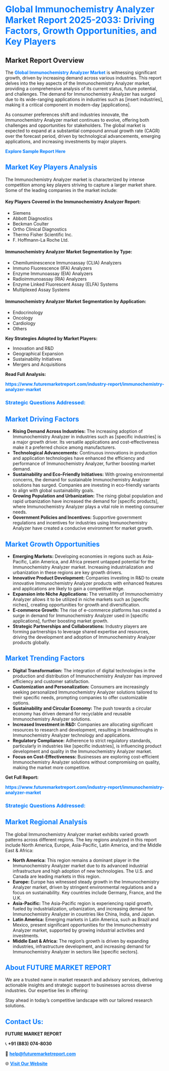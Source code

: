 <h1 style="color: #007BFF;">Global Immunochemistry Analyzer Market Report 2025-2033: Driving Factors, Growth Opportunities, and Key Players</h1>

<section id="overview">
<h2>Market Report Overview</h2>
<p>The <a href="https://www.futuremarketreport.com/industry-report/immunochemistry-analyzer-market" style="color: #007BFF; text-decoration: none;"><strong>Global Immunochemistry Analyzer Market</strong></a> is witnessing significant growth, driven by increasing demand across various industries. This report delves into the key aspects of the Immunochemistry Analyzer market, providing a comprehensive analysis of its current status, future potential, and challenges. The demand for Immunochemistry Analyzer has surged due to its wide-ranging applications in industries such as [insert industries], making it a critical component in modern-day [applications].</p>
<p>As consumer preferences shift and industries innovate, the Immunochemistry Analyzer market continues to evolve, offering both challenges and opportunities for stakeholders. The global market is expected to expand at a substantial compound annual growth rate (CAGR) over the forecast period, driven by technological advancements, emerging applications, and increasing investments by major players.</p>
</section>

<section id="overview">
<p><a href="https://www.futuremarketreport.com/request-sample/reportId=53127" style="color: #007BFF; text-decoration: none;"><strong>Explore Sample Report Here</strong></a></p>
</section>

<section id="key-players">
<h2 style="color: #007BFF;">Market Key Players Analysis</h2>
<p>The Immunochemistry Analyzer market is characterized by intense competition among key players striving to capture a larger market share. Some of the leading companies in the market include:</p>
<h4>Key Players Covered in the Immunochemistry Analyzer Report:</h4>
<ul><li>Siemens</li><li>Abbott Diagnostics</li><li>Beckman Coulter</li><li>Ortho Clinical Diagnostics</li><li>Thermo Fisher Scientific Inc.</li><li>F. Hoffmann-La Roche Ltd.</li></ul>
<h4>Immunochemistry Analyzer Market Segmentation by Type:</h4>
<ul><li>Chemiluminescence Immunoassay (CLIA) Analyzers</li><li>Immuno Fluorescence (IFA) Analyzers</li><li>Enzyme Immunoassay (EIA) Analyzers</li><li>Radioimmunoassay (RIA) Analyzers</li><li>Enzyme Linked Fluorescent Assay (ELFA) Systems</li><li>Multiplexed Assay Systems</li></ul>

<h4>Immunochemistry Analyzer Market Segmentation by Application:</h4>
<ul><li>Endocrinology</li><li>Oncology</li><li>Cardiology</li><li>Others</li></ul>
<p><strong>Key Strategies Adopted by Market Players:</strong></p>
<ul>
<li>Innovation and R&D</li>
<li>Geographical Expansion</li>
<li>Sustainability Initiatives</li>
<li>Mergers and Acquisitions</li>
</ul>
</section>

<section>
<p><strong>Read Full Analysis: </strong></p><a href="https://www.futuremarketreport.com/industry-report/immunochemistry-analyzer-market" style="color: #007BFF; text-decoration: none;"><strong>https://www.futuremarketreport.com/industry-report/immunochemistry-analyzer-market</strong></a>
<h3 style="color: #007BFF;">Strategic Questions Addressed:</h3>
</section>

<section id="driving-factors">
<h2 style="color: #007BFF;">Market Driving Factors</h2>
<ul>
<li><strong>Rising Demand Across Industries:</strong> The increasing adoption of Immunochemistry Analyzer in industries such as [specific industries] is a major growth driver. Its versatile applications and cost-effectiveness make it a preferred choice among manufacturers.</li>
<li><strong>Technological Advancements:</strong> Continuous innovations in production and application technologies have enhanced the efficiency and performance of Immunochemistry Analyzer, further boosting market demand.</li>
<li><strong>Sustainability and Eco-Friendly Initiatives:</strong> With growing environmental concerns, the demand for sustainable Immunochemistry Analyzer solutions has surged. Companies are investing in eco-friendly variants to align with global sustainability goals.</li>
<li><strong>Growing Population and Urbanization:</strong> The rising global population and rapid urbanization have increased the demand for [specific products], where Immunochemistry Analyzer plays a vital role in meeting consumer needs.</li>
<li><strong>Government Policies and Incentives:</strong> Supportive government regulations and incentives for industries using Immunochemistry Analyzer have created a conducive environment for market growth.</li>
</ul>
</section>

<section id="growth-opportunities">
<h2 style="color: #007BFF;">Market Growth Opportunities</h2>
<ul>
<li><strong>Emerging Markets:</strong> Developing economies in regions such as Asia-Pacific, Latin America, and Africa present untapped potential for the Immunochemistry Analyzer market. Increasing industrialization and urbanization in these regions are key growth drivers.</li>
<li><strong>Innovative Product Development:</strong> Companies investing in R&D to create innovative Immunochemistry Analyzer products with enhanced features and applications are likely to gain a competitive edge.</li>
<li><strong>Expansion into Niche Applications:</strong> The versatility of Immunochemistry Analyzer allows it to be utilized in niche markets such as [specific niches], creating opportunities for growth and diversification.</li>
<li><strong>E-commerce Growth:</strong> The rise of e-commerce platforms has created a surge in demand for Immunochemistry Analyzer used in [specific applications], further boosting market growth.</li>
<li><strong>Strategic Partnerships and Collaborations:</strong> Industry players are forming partnerships to leverage shared expertise and resources, driving the development and adoption of Immunochemistry Analyzer products globally.</li>
</ul>
</section>

<section id="trending-factors">
<h2 style="color: #007BFF;">Market Trending Factors</h2>
<ul>
<li><strong>Digital Transformation:</strong> The integration of digital technologies in the production and distribution of Immunochemistry Analyzer has improved efficiency and customer satisfaction.</li>
<li><strong>Customization and Personalization:</strong> Consumers are increasingly seeking personalized Immunochemistry Analyzer solutions tailored to their specific needs, prompting companies to offer customizable options.</li>
<li><strong>Sustainability and Circular Economy:</strong> The push towards a circular economy has driven demand for recyclable and reusable Immunochemistry Analyzer solutions.</li>
<li><strong>Increased Investment in R&D:</strong> Companies are allocating significant resources to research and development, resulting in breakthroughs in Immunochemistry Analyzer technology and applications.</li>
<li><strong>Regulatory Compliance:</strong> Adherence to strict regulatory standards, particularly in industries like [specific industries], is influencing product development and quality in the Immunochemistry Analyzer market.</li>
<li><strong>Focus on Cost-Effectiveness:</strong> Businesses are exploring cost-efficient Immunochemistry Analyzer solutions without compromising on quality, making the market more competitive.</li>
</ul>
</section>

<section>
<p><strong>Get Full Report: </strong></p><a href="https://www.futuremarketreport.com/industry-report/immunochemistry-analyzer-market" style="color: #007BFF; text-decoration: none;"><strong>https://www.futuremarketreport.com/industry-report/immunochemistry-analyzer-market</strong></a>
<h3 style="color: #007BFF;">Strategic Questions Addressed:</h3>
</section>


<section id="regional-analysis">
<h2 style="color: #007BFF;">Market Regional Analysis</h2>
<p>The global Immunochemistry Analyzer market exhibits varied growth patterns across different regions. The key regions analyzed in this report include North America, Europe, Asia-Pacific, Latin America, and the Middle East & Africa:</p>
<ul>
<li><strong>North America:</strong> This region remains a dominant player in the Immunochemistry Analyzer market due to its advanced industrial infrastructure and high adoption of new technologies. The U.S. and Canada are leading markets in this region.</li>
<li><strong>Europe:</strong> Europe has witnessed steady growth in the Immunochemistry Analyzer market, driven by stringent environmental regulations and a focus on sustainability. Key countries include Germany, France, and the U.K.</li>
<li><strong>Asia-Pacific:</strong> The Asia-Pacific region is experiencing rapid growth, fueled by industrialization, urbanization, and increasing demand for Immunochemistry Analyzer in countries like China, India, and Japan.</li>
<li><strong>Latin America:</strong> Emerging markets in Latin America, such as Brazil and Mexico, present significant opportunities for the Immunochemistry Analyzer market, supported by growing industrial activities and investments.</li>
<li><strong>Middle East & Africa:</strong> The region’s growth is driven by expanding industries, infrastructure development, and increasing demand for Immunochemistry Analyzer in sectors like [specific sectors].</li>
</ul>
</section>

<footer>
<h2 style="color: #007BFF;">About FUTURE MARKET REPORT</h2>
<p>We are a trusted name in market research and advisory services, delivering actionable insights and strategic support to businesses across diverse industries. Our expertise lies in offering:</p>

<p>Stay ahead in today’s competitive landscape with our tailored research solutions.</p>

<h2 style="color: #007BFF;">Contact Us:</h2>
<p><strong>FUTURE MARKET REPORT</strong></p>
<p>📞 <strong>+91 (883) 074-8030</strong></p>
<p>📧 <strong><a href="mailto:help@futuremarketreport.com" style="color: #007BFF;">help@futuremarketreport.com</a></strong></p>
<p>🌐 <strong><a href="https://www.futuremarketreport.com/" style="color: #007BFF;">Visit Our Website</a></strong></p>
</footer>